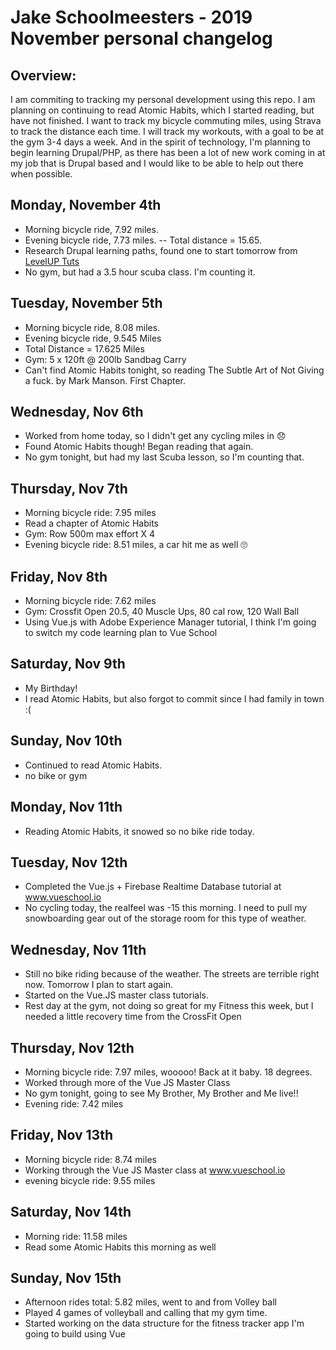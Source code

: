 # Jake Schoolmeesters - 2019 November personal changelog

## Overview:
I am commiting to tracking my personal development using this repo. I am planning on continuing to read Atomic Habits, which I started reading, but have not finished. I want to track my bicycle commuting miles, using Strava to track the distance each time. I will track my workouts, with a goal to be at the gym 3-4 days a week. And in the spirit of technology, I'm planning to begin learning Drupal/PHP, as there has been a lot of new work coming in at my job that is Drupal based and I would like to be able to help out there when possible.

## Monday, November 4th
- Morning bicycle ride, 7.92 miles.
- Evening bicycle ride, 7.73 miles.
-- Total distance = 15.65.
- Research Drupal learning paths, found one to start tomorrow from [LevelUP Tuts](https://www.videodrupal.org/channel/leveluptuts)
- No gym, but had a 3.5 hour scuba class. I'm counting it.

## Tuesday, November 5th
- Morning bicycle ride, 8.08 miles.
- Evening bicycle ride, 9.545 Miles
- Total Distance = 17.625 Miles
- Gym: 5 x 120ft @ 200lb Sandbag Carry
- Can't find Atomic Habits tonight, so reading The Subtle Art of Not Giving a fuck. by Mark Manson. First Chapter.

## Wednesday, Nov 6th
- Worked from home today, so I didn't get any cycling miles in 😞
- Found Atomic Habits though! Began reading that again.
- No gym tonight, but had my last Scuba lesson, so I'm counting that.

## Thursday, Nov 7th
- Morning bicycle ride: 7.95 miles
- Read a chapter of Atomic Habits
- Gym: Row 500m max effort X 4
- Evening bicycle ride: 8.51 miles, a car hit me as well 🙄

## Friday, Nov 8th
- Morning bicycle ride: 7.62 miles
- Gym: Crossfit Open 20.5, 40 Muscle Ups, 80 cal row, 120 Wall Ball
- Using Vue.js with Adobe Experience Manager tutorial, I think I'm going to switch my code learning plan to Vue School

## Saturday, Nov 9th
- My Birthday!
- I read Atomic Habits, but also forgot to commit since I had family in town :(

## Sunday, Nov 10th
- Continued to read Atomic Habits.
- no bike or gym

## Monday, Nov 11th
- Reading Atomic Habits, it snowed so no bike ride today.

## Tuesday, Nov 12th
- Completed the Vue.js + Firebase Realtime Database tutorial at www.vueschool.io
- No cycling today, the realfeel was -15 this morning. I need to pull my snowboarding gear out of the storage room for this type of weather.

## Wednesday, Nov 11th
- Still no bike riding because of the weather. The streets are terrible right now. Tomorrow I plan to start again.
- Started on the Vue.JS master class tutorials.
- Rest day at the gym, not doing so great for my Fitness this week, but I needed a little recovery time from the CrossFit Open

## Thursday, Nov 12th
- Morning bicycle ride: 7.97 miles, wooooo! Back at it baby. 18 degrees.
- Worked through more of the Vue JS Master Class
- No gym tonight, going to see My Brother, My Brother and Me live!!
- Evening ride: 7.42 miles

## Friday, Nov 13th
- Morning bicycle ride: 8.74 miles
- Working through the Vue JS Master class at www.vueschool.io
- evening bicycle ride: 9.55 miles

## Saturday, Nov 14th
- Morning ride: 11.58 miles
- Read some Atomic Habits this morning as well

## Sunday, Nov 15th
- Afternoon rides total: 5.82 miles, went to and from Volley ball
- Played 4 games of volleyball and calling that my gym time.
- Started working on the data structure for the fitness tracker app I'm going to build using Vue

